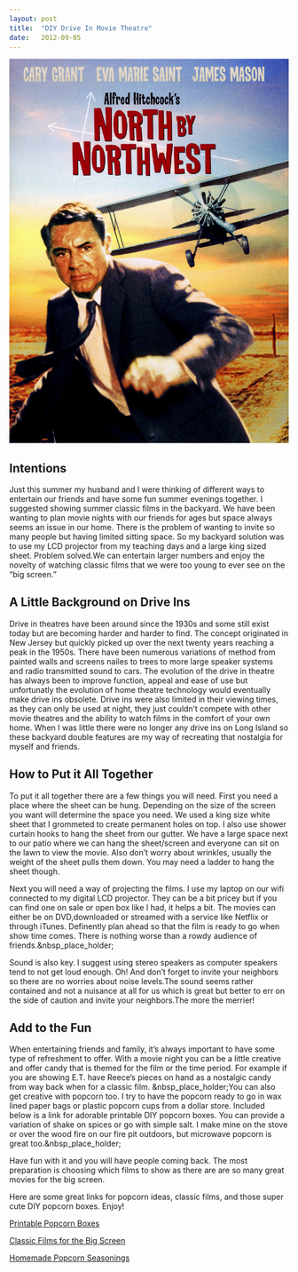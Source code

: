 ```yaml
---
layout: post
title:  "DIY Drive In Movie Theatre"
date:   2012-09-05
---
```


![North by Northwest](/assets/images/north-by-northwest-poster.jpg)
## Intentions
Just this summer my husband and I were thinking of different ways to entertain our friends and have some fun summer evenings together. I suggested showing summer classic films in the backyard. We have been wanting to plan movie nights with our friends for ages but space always seems an issue in our home. There is the problem of wanting to invite so many people but having limited sitting space. So my backyard solution was to use my LCD projector from my teaching days and a large king sized sheet. Problem solved.We can entertain larger numbers and enjoy the novelty of watching classic films that we were too young to ever see on the “big screen.”

## A Little Background on Drive Ins

Drive in theatres have been around since the 1930s and some still exist today but are becoming harder and harder to find. The concept originated in New Jersey but quickly picked up over the next twenty years reaching a peak in the 1950s. There have been numerous variations of method from painted walls and screens nailes to trees to more large speaker systems and radio transmitted sound to cars. The evolution of the drive in theatre has always been to improve function, appeal and ease of use but unfortunatly the evolution of home theatre technology would eventually make drive ins obsolete. Drive ins were also limited in their viewing times, as they can only be used at night, they just couldn’t compete with other movie theatres and the ability to watch films in the comfort of your own home. When I was little there were no longer any drive ins on Long Island so these backyard double features are my way of recreating that nostalgia for myself and friends.

## How to Put it All Together

To put it all together there are a few things you will need. First you need a place where the sheet can be hung. Depending on the size of the screen you want will determine the space you need. We used a king size white sheet that I grommeted to create permanent holes on top. I also use shower curtain hooks to hang the sheet from our gutter. We have a large space next to our patio where we can hang the sheet/screen and everyone can sit on the lawn to view the movie. Also don’t worry about wrinkles, usually the weight of the sheet pulls them down. You may need a ladder to hang the sheet though.

Next you will need a way of projecting the films. I use my laptop on our wifi connected to my digital LCD projector. They can be a bit pricey but if you can find one on sale or open box like I had, it helps a bit. The movies can either be on DVD,downloaded or streamed with a service like Netflix or through iTunes. Definently plan ahead so that the film is ready to go when show time comes. There is nothing worse than a rowdy audience of friends.&nbsp_place_holder;

Sound is also key. I suggest using stereo speakers as computer speakers tend to not get loud enough. Oh! And don’t forget to invite your neighbors so there are no worries about noise levels.The sound seems rather contained and not a nuisance at all for us which is great but better to err on the side of caution and invite your neighbors.The more the merrier!

## Add to the Fun

When entertaining friends and family, it’s always important to have some type of refreshment to offer. With a movie night you can be a little creative and offer candy that is themed for the film or the time period. For example if you are showing E.T. have Reece’s pieces on hand as a nostalgic candy from way back when for a classic film. &nbsp_place_holder;You can also get creative with popcorn too. I try to have the popcorn ready to go in wax lined paper bags or plastic popcorn cups from a dollar store. Included below is a link for adorable printable DIY popcorn boxes. You can provide a variation of shake on spices or go with simple salt. I make mine on the stove or over the wood fire on our fire pit outdoors, but microwave popcorn is great too.&nbsp_place_holder;

Have fun with it and you will have people coming back. The most preparation is choosing which films to show as there are are so many great movies for the big screen.

Here are some great links for popcorn ideas, classic films, and those super cute DIY popcorn boxes. Enjoy!

[Printable Popcorn Boxes](http://onecharmingparty.com/2012/07/10/printable-popcorn-box/)

[Classic Films for the Big Screen](http://www.pastemagazine.com/blogs/lists/2011/06/21-classic-summer-movies.html)

[Homemade Popcorn Seasonings](http://tipnut.com/quick-tip-10-popcorn-seasoning-ideas/)